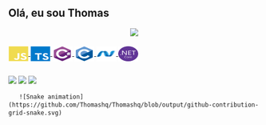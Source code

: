 ## Olá, eu sou Thomas
<div align="center">
  <a href="https://github.com/Thomashq">
  <img height="180em" src="https://github-readme-stats.vercel.app/api?username=Thomashq&show_icons=true&theme=dracula&include_all_commits=true&count_private=true"/>
</div>

  <div style="display: inline_block"><br>
  <img align="center" alt="Thomas-Js" height="30" width="40" src="https://raw.githubusercontent.com/devicons/devicon/master/icons/javascript/javascript-plain.svg">
  <img align="center" alt="Thomas-Ts" height="30" width="40" src="https://raw.githubusercontent.com/devicons/devicon/master/icons/typescript/typescript-plain.svg">
  <img align="center" alt="Thomas-Csharp" height="30" width="40" src="https://raw.githubusercontent.com/devicons/devicon/master/icons/csharp/csharp-original.svg">
  <img align="center" alt="Thomas-C" height="30" width="40" src="https://raw.githubusercontent.com/devicons/devicon/master/icons/c/c-original.svg">
  <img align="center" alt="Thomas-dotnet" height="30" width="40" src="https://raw.githubusercontent.com/devicons/devicon/master/icons/dot-net/dot-net-original.svg">
  <img align="center" alt="Thomas-dotnetcore" height="30" width="40" src="https://raw.githubusercontent.com/devicons/devicon/master/icons/dotnetcore/dotnetcore-original.svg">

  </div>
  
  ##
  
  <div> 

  <a href="https://www.instagram.com/thomas_henriq/" target="_blank"><img src="https://img.shields.io/badge/-Instagram-%23E4405F?style=for-the-badge&logo=instagram&logoColor=white" target="_blank"></a>
  <a href = "mailto:thomashenriqq@gmail.com"><img src="https://img.shields.io/badge/-Gmail-%23333?style=for-the-badge&logo=gmail&logoColor=white" target="_blank"></a>
  <a href="https://www.linkedin.com/in/thomas-carvalho-72aa45213" target="_blank"><img src="https://img.shields.io/badge/-LinkedIn-%230077B5?style=for-the-badge&logo=linkedin&logoColor=white" target="_blank"></a> 
    
       ![Snake animation](https://github.com/Thomashq/Thomashq/blob/output/github-contribution-grid-snake.svg)

</div>

<!---
Thomashq/Thomashq is a ✨ special ✨ repository because its `README.md` (this file) appears on your GitHub profile.
You can click the Preview link to take a look at your changes.
--->
